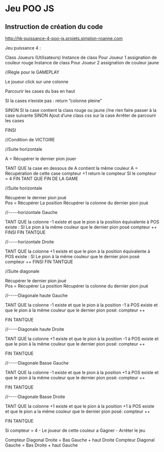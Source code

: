 # Jeu POO JS
## Instruction de création du code

http://hk-puissance-4-poo-js.projets.simplon-roanne.com

Jeu puissance 4 : 


Class Joueurs (Utilisateurs)
    Instance de class Pour Joueur 1 assignation de couleur rouge
    Instance de class Pour Joueur 2 assignation de couleur jaune



//Règle pour le GAMEPLAY


Le joueur click sur une colonne

Parcourir les cases du bas en haut

SI la cases n’existe pas :
       	return “colonne pleine”
       
SINON SI la case contient la class rouge ou jaune
   	//ne rien faire passer à la case suivante
SINON
	Ajout d’une class css sur la case
   	Arrêter de parcourir les cases 

FINSI 


//Condition de VICTOIRE 



//Suite horizontale

A = Récupérer le dernier pion jouer

TANT QUE la case en dessous de A contient la même couleur 
    A = Récupération de cette case
compteur +1
return le compteur 
SI le compteur = 4 
FIN TANT QUE 
FIN DE LA GAME

//Suite horizontale 

Récupérer le dernier pion joué  
Pos = Récupérer La position
Récupérer  la colonne du dernier pion joué 

//-----horizontale Gauche

TANT QUE la colonne -1 existe et que le pion à la position équivalente à POS existe : 
    SI Le pion à la même couleur que le dernier pion posé
        compteur ++
    FINSI
FIN TANTQUE



//-----horizontale Droite

TANT QUE la colonne +1 existe et que le pion à la position équivalente à POS existe : 
    SI Le pion à la même couleur que le dernier pion posé
        compteur ++
FINSI
FIN TANTQUE
    
    





//Suite diagonale

Récupérer le dernier pion joué  
Pos = Récupérer La position
Récupérer  la colonne du dernier pion joué 


//-----Diagonale haute Gauche 

TANT QUE la colonne -1 existe et que le pion à la position -1 à POS existe et que le pion à la même couleur que le dernier pion posé: 
            compteur ++

FIN TANTQUE

//-----Diagonale haute Droite

TANT QUE la colonne +1 existe et que le pion à la position -1 à POS existe et que le pion à la même couleur que le dernier pion posé: 
            compteur ++

FIN TANTQUE

//-----Diagonale Basse Gauche 

TANT QUE la colonne -1 existe et que le pion à la position +1 à POS existe et que le pion à la même couleur que le dernier pion posé: 
            compteur ++

FIN TANTQUE

//-----Diagonale Basse Droite

TANT QUE la colonne +1 existe et que le pion à la position +1 à POS existe et que le pion a la même couleur que le dernier pion posé: 
            compteur ++

FIN TANTQUE




Si compteur = 4 
    - Le joueur de cette couleur a Gagner 
    - Arrêter le jeu


Compteur Diagonal Droite = Bas Gauche + haut Droite
Compteur Diagonal Gauche = Bas Droite + haut Gauche
